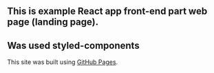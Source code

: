 ## This is example React app front-end part web page (landing page).

## Was used styled-components

This site was built using [GitHub Pages](https://aleksegoist.github.io/LandingPage-Front-end-part).
